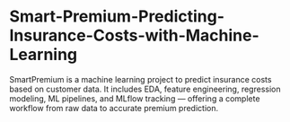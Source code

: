 # Smart-Premium-Predicting-Insurance-Costs-with-Machine-Learning
SmartPremium is a machine learning project to predict insurance costs based on customer data. It includes EDA, feature engineering, regression modeling, ML pipelines, and MLflow tracking — offering a complete workflow from raw data to accurate premium prediction.
